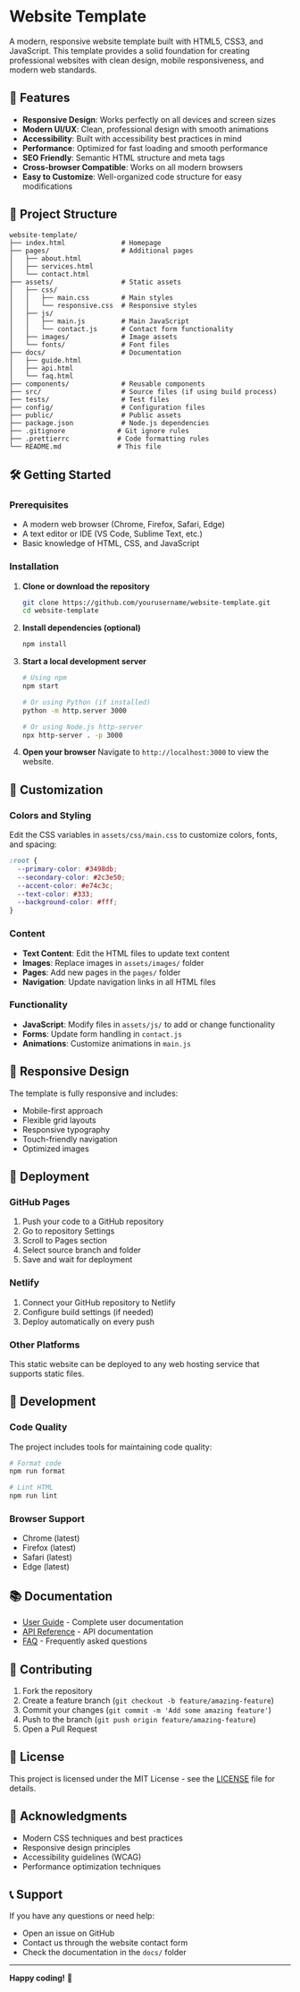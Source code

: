 # Website Template

A modern, responsive website template built with HTML5, CSS3, and JavaScript. This template provides a solid foundation for creating professional websites with clean design, mobile responsiveness, and modern web standards.

## 🚀 Features

- **Responsive Design**: Works perfectly on all devices and screen sizes
- **Modern UI/UX**: Clean, professional design with smooth animations
- **Accessibility**: Built with accessibility best practices in mind
- **Performance**: Optimized for fast loading and smooth performance
- **SEO Friendly**: Semantic HTML structure and meta tags
- **Cross-browser Compatible**: Works on all modern browsers
- **Easy to Customize**: Well-organized code structure for easy modifications

## 📁 Project Structure

```
website-template/
├── index.html              # Homepage
├── pages/                  # Additional pages
│   ├── about.html
│   ├── services.html
│   └── contact.html
├── assets/                 # Static assets
│   ├── css/
│   │   ├── main.css        # Main styles
│   │   └── responsive.css  # Responsive styles
│   ├── js/
│   │   ├── main.js         # Main JavaScript
│   │   └── contact.js      # Contact form functionality
│   ├── images/             # Image assets
│   └── fonts/              # Font files
├── docs/                   # Documentation
│   ├── guide.html
│   ├── api.html
│   └── faq.html
├── components/             # Reusable components
├── src/                    # Source files (if using build process)
├── tests/                  # Test files
├── config/                 # Configuration files
├── public/                 # Public assets
├── package.json            # Node.js dependencies
├── .gitignore             # Git ignore rules
├── .prettierrc            # Code formatting rules
└── README.md              # This file
```

## 🛠️ Getting Started

### Prerequisites

- A modern web browser (Chrome, Firefox, Safari, Edge)
- A text editor or IDE (VS Code, Sublime Text, etc.)
- Basic knowledge of HTML, CSS, and JavaScript

### Installation

1. **Clone or download the repository**
   ```bash
   git clone https://github.com/yourusername/website-template.git
   cd website-template
   ```

2. **Install dependencies (optional)**
   ```bash
   npm install
   ```

3. **Start a local development server**
   ```bash
   # Using npm
   npm start
   
   # Or using Python (if installed)
   python -m http.server 3000
   
   # Or using Node.js http-server
   npx http-server . -p 3000
   ```

4. **Open your browser**
   Navigate to `http://localhost:3000` to view the website.

## 🎨 Customization

### Colors and Styling

Edit the CSS variables in `assets/css/main.css` to customize colors, fonts, and spacing:

```css
:root {
  --primary-color: #3498db;
  --secondary-color: #2c3e50;
  --accent-color: #e74c3c;
  --text-color: #333;
  --background-color: #fff;
}
```

### Content

- **Text Content**: Edit the HTML files to update text content
- **Images**: Replace images in `assets/images/` folder
- **Pages**: Add new pages in the `pages/` folder
- **Navigation**: Update navigation links in all HTML files

### Functionality

- **JavaScript**: Modify files in `assets/js/` to add or change functionality
- **Forms**: Update form handling in `contact.js`
- **Animations**: Customize animations in `main.js`

## 📱 Responsive Design

The template is fully responsive and includes:

- Mobile-first approach
- Flexible grid layouts
- Responsive typography
- Touch-friendly navigation
- Optimized images

## 🚀 Deployment

### GitHub Pages

1. Push your code to a GitHub repository
2. Go to repository Settings
3. Scroll to Pages section
4. Select source branch and folder
5. Save and wait for deployment

### Netlify

1. Connect your GitHub repository to Netlify
2. Configure build settings (if needed)
3. Deploy automatically on every push

### Other Platforms

This static website can be deployed to any web hosting service that supports static files.

## 🧪 Development

### Code Quality

The project includes tools for maintaining code quality:

```bash
# Format code
npm run format

# Lint HTML
npm run lint
```

### Browser Support

- Chrome (latest)
- Firefox (latest)
- Safari (latest)
- Edge (latest)

## 📚 Documentation

- [User Guide](docs/guide.html) - Complete user documentation
- [API Reference](docs/api.html) - API documentation
- [FAQ](docs/faq.html) - Frequently asked questions

## 🤝 Contributing

1. Fork the repository
2. Create a feature branch (`git checkout -b feature/amazing-feature`)
3. Commit your changes (`git commit -m 'Add some amazing feature'`)
4. Push to the branch (`git push origin feature/amazing-feature`)
5. Open a Pull Request

## 📄 License

This project is licensed under the MIT License - see the [LICENSE](LICENSE) file for details.

## 🙏 Acknowledgments

- Modern CSS techniques and best practices
- Responsive design principles
- Accessibility guidelines (WCAG)
- Performance optimization techniques

## 📞 Support

If you have any questions or need help:

- Open an issue on GitHub
- Contact us through the website contact form
- Check the documentation in the `docs/` folder

---

**Happy coding!** 🎉
